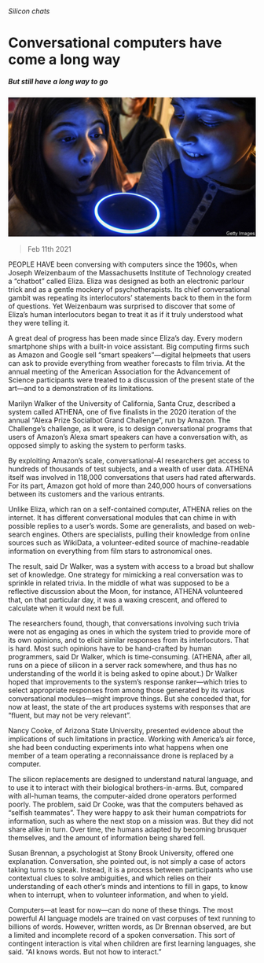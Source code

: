 ###### Silicon chats

# Conversational computers have come a long way 

##### But still have a long way to go 

![image](images/20210213_stp503.jpg) 

> Feb 11th 2021 


PEOPLE HAVE been conversing with computers since the 1960s, when Joseph Weizenbaum of the Massachusetts Institute of Technology created a “chatbot” called Eliza. Eliza was designed as both an electronic parlour trick and as a gentle mockery of psychotherapists. Its chief conversational gambit was repeating its interlocutors’ statements back to them in the form of questions. Yet Weizenbaum was surprised to discover that some of Eliza’s human interlocutors began to treat it as if it truly understood what they were telling it.


A great deal of progress has been made since Eliza’s day. Every modern smartphone ships with a built-in voice assistant. Big computing firms such as Amazon and Google sell “smart speakers”—digital helpmeets that users can ask to provide everything from weather forecasts to film trivia. At the annual meeting of the American Association for the Advancement of Science participants were treated to a discussion of the present state of the art—and to a demonstration of its limitations.



Marilyn Walker of the University of California, Santa Cruz, described a system called ATHENA, one of five finalists in the 2020 iteration of the annual “Alexa Prize Socialbot Grand Challenge”, run by Amazon. The Challenge’s challenge, as it were, is to design conversational programs that users of Amazon’s Alexa smart speakers can have a conversation with, as opposed simply to asking the system to perform tasks.


By exploiting Amazon’s scale, conversational-AI researchers get access to hundreds of thousands of test subjects, and a wealth of user data. ATHENA itself was involved in 118,000 conversations that users had rated afterwards. For its part, Amazon got hold of more than 240,000 hours of conversations between its customers and the various entrants.


Unlike Eliza, which ran on a self-contained computer, ATHENA relies on the internet. It has different conversational modules that can chime in with possible replies to a user’s words. Some are generalists, and based on web-search engines. Others are specialists, pulling their knowledge from online sources such as WikiData, a volunteer-edited source of machine-readable information on everything from film stars to astronomical ones.


The result, said Dr Walker, was a system with access to a broad but shallow set of knowledge. One strategy for mimicking a real conversation was to sprinkle in related trivia. In the middle of what was supposed to be a reflective discussion about the Moon, for instance, ATHENA volunteered that, on that particular day, it was a waxing crescent, and offered to calculate when it would next be full.


The researchers found, though, that conversations involving such trivia were not as engaging as ones in which the system tried to provide more of its own opinions, and to elicit similar responses from its interlocutors. That is hard. Most such opinions have to be hand-crafted by human programmers, said Dr Walker, which is time-consuming. (ATHENA, after all, runs on a piece of silicon in a server rack somewhere, and thus has no understanding of the world it is being asked to opine about.) Dr Walker hoped that improvements to the system’s response ranker—which tries to select appropriate responses from among those generated by its various conversational modules—might improve things. But she conceded that, for now at least, the state of the art produces systems with responses that are “fluent, but may not be very relevant”.


Nancy Cooke, of Arizona State University, presented evidence about the implications of such limitations in practice. Working with America’s air force, she had been conducting experiments into what happens when one member of a team operating a reconnaissance drone is replaced by a computer.


The silicon replacements are designed to understand natural language, and to use it to interact with their biological brothers-in-arms. But, compared with all-human teams, the computer-aided drone operators performed poorly. The problem, said Dr Cooke, was that the computers behaved as “selfish teammates”. They were happy to ask their human compatriots for information, such as where the next stop on a mission was. But they did not share alike in turn. Over time, the humans adapted by becoming brusquer themselves, and the amount of information being shared fell.


Susan Brennan, a psychologist at Stony Brook University, offered one explanation. Conversation, she pointed out, is not simply a case of actors taking turns to speak. Instead, it is a process between participants who use contextual clues to solve ambiguities, and which relies on their understanding of each other’s minds and intentions to fill in gaps, to know when to interrupt, when to volunteer information, and when to yield.


Computers—at least for now—can do none of these things. The most powerful AI language models are trained on vast corpuses of text running to billions of words. However, written words, as Dr Brennan observed, are but a limited and incomplete record of a spoken conversation. This sort of contingent interaction is vital when children are first learning languages, she said. “AI knows words. But not how to interact.”

